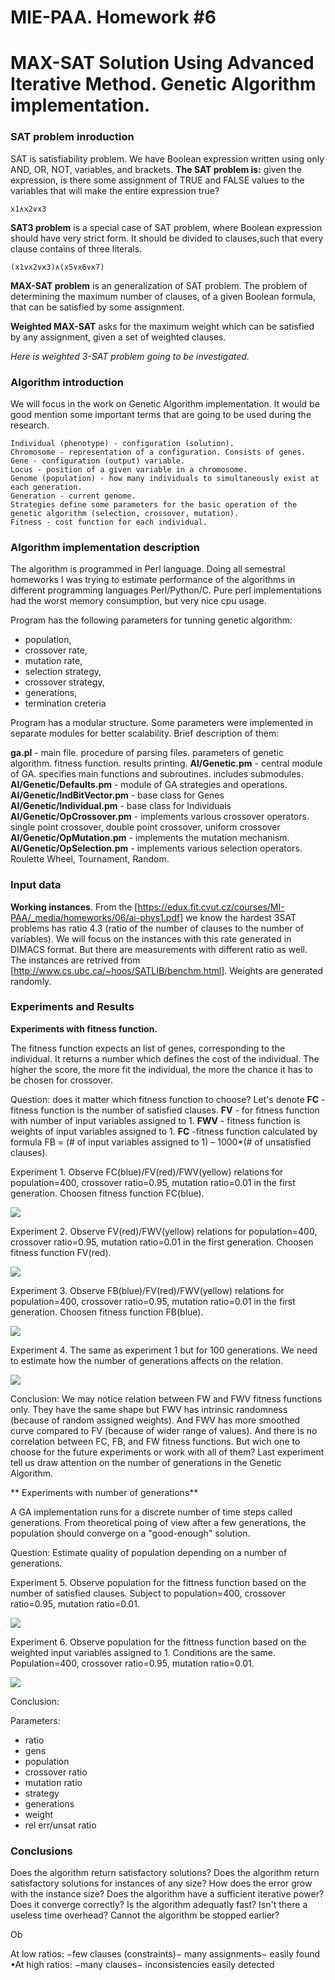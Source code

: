 # MIE-PAA. Homework #6

# MAX-SAT Solution Using Advanced Iterative Method. Genetic Algorithm implementation.

### SAT problem inroduction

SAT is satisfiability problem. We have Boolean expression written using only AND, OR, NOT, variables, and brackets. **The SAT problem is:** given the expression, is there some assignment of TRUE and FALSE values to the variables that will make the entire expression true?
	
	x1∧x2∨x3

**SAT3 problem** is a special case of SAT problem, where Boolean expression should have very strict form. It should be divided to clauses,such that every clause contains of three literals.

	(x1∨x2∨x3)∧(x5∨x6∨x7)

**MAX-SAT problem** is an generalization of SAT problem. The problem of determining the maximum number of clauses, of a given Boolean formula, that can be satisfied by some assignment.

**Weighted MAX-SAT** asks for the maximum weight which can be satisfied by any assignment, given a set of weighted clauses.

*Here is weighted 3-SAT problem going to be investigated.*

### Algorithm introduction

We will focus in the work on Genetic Algorithm implementation. It would be good mention some important terms that are going to be used during the research.

	Individual (phenotype) - configuration (solution).
	Chromosome - representation of a configuration. Consists of genes.	
	Gene - configuration (output) variable.	
	Locus - position of a given variable in a chromosome.	
	Genome (population) - how many individuals to simultaneously exist at each generation.	
	Generation - current genome.
	Strategies define some parameters for the basic operation of the genetic algorithm (selection, crossover, mutation).
	Fitness - cost function for each individual.
	
### Algorithm implementation description 

The algorithm is programmed in Perl language. Doing all semestral homeworks I was trying to estimate performance of the algorithms in different programming languages Perl/Python/C. Pure perl implementations had the worst memory consumption, but very nice cpu usage. 

Program has the following parameters for tunning genetic algorithm:

- population,
- crossover rate,
- mutation rate,	
- selection strategy,
- crossover strategy,
- generations,
- termination creteria

Program has a modular structure. Some parameters were implemented in separate modules for better scalability. Brief description of them:

 **ga.pl** - main file. procedure of parsing files. parameters of genetic algorithm. fitness function. results printing.
 **AI/Genetic.pm** - central module of GA. specifies main functions and subroutines. includes submodules.
 **AI/Genetic/Defaults.pm** - module of GA strategies and operations. 
 **AI/Genetic/IndBitVector.pm** - base class for Genes
 **AI/Genetic/Individual.pm** - base class for Individuals
 **AI/Genetic/OpCrossover.pm**  - implements various crossover operators. single point crossover, double point crossover, uniform crossover
 **AI/Genetic/OpMutation.pm** - implements the mutation mechanism.
 **AI/Genetic/OpSelection.pm** - implements various selection operators. Roulette Wheel, Tournament, Random.

### Input data

**Working instances**. From the [https://edux.fit.cvut.cz/courses/MI-PAA/_media/homeworks/06/ai-phys1.pdf] we know the hardest 3SAT problems has ratio 4.3 (ratio of the number of clauses to the number of variables). We will focus on the instances with this rate generated in DIMACS format. But there are measurements with different ratio as well. The instances are retrived from [http://www.cs.ubc.ca/~hoos/SATLIB/benchm.html]. Weights are generated randomly.

### Experiments and Results 

**Experiments with fitness function.**

The fitness function expects an list of genes, corresponding to the individual. It returns a number which defines the cost of the individual. The higher the score, the more fit the individual, the more the chance it has to be chosen for crossover.

Question: does it matter which fitness function to choose?
Let's denote **FC** - fitness function is the number of satisfied clauses. **FV** - for fitness function with number of input variables assigned to 1. **FWV** - fitness function is weights of input variables assigned to 1. **FC** -fitness function calculated by formula FB = (# of input variables assigned to 1) – 1000*(# of unsatisfied clauses). 

Experiment 1. Observe FC(blue)/FV(red)/FWV(yellow) relations for population=400, crossover ratio=0.95, mutation ratio=0.01 in the first generation. Choosen fitness function FC(blue).

![](https://raw.github.com/platomik/mie-paa/master/6/p1.jpg)

Experiment 2. Observe FV(red)/FWV(yellow) relations for population=400, crossover ratio=0.95, mutation ratio=0.01 in the first generation. Choosen fitness function FV(red).

![](https://raw.github.com/platomik/mie-paa/master/6/p2.jpg)

Experiment 3. Observe FB(blue)/FV(red)/FWV(yellow) relations for population=400, crossover ratio=0.95, mutation ratio=0.01 in the first generation. Choosen fitness function FB(blue).

![](https://raw.github.com/platomik/mie-paa/master/6/p3.jpg)

Experiment 4. The same as experiment 1 but for 100 generations. We need to estimate how the number of generations affects on the relation.

![](https://raw.github.com/platomik/mie-paa/master/6/p4.jpg)

Conclusion: We may notice relation between FW and FWV fitness functions only. They have the same shape but FWV has intrinsic randomness (because of random assigned weights). And FWV has more smoothed curve compared to FV (because of wider range of values). And there is no correlation between FC, FB, and FW fitness functions. But wich one to choose for the future experiments or work with all of them? Last experiment tell us draw attention on the number of generations in the Genetic Algorithm.

** Experiments with number of generations**

A GA implementation runs for a discrete number of time steps called generations. From theoretical poing of view after a few generations, the population should converge on a "good-enough" solution.

Question: Estimate quality of population depending on a number of generations.

Experiment 5. Observe population for the fittness function based on the number of satisfied clauses. Subject to population=400, crossover ratio=0.95, mutation ratio=0.01.

![](https://raw.github.com/platomik/mie-paa/master/6/p5.jpg)

Experiment 6. Observe population for the fittness function based on the weighted input variables assigned to 1. Conditions are the same. Population=400, crossover ratio=0.95, mutation ratio=0.01.

![](https://raw.github.com/platomik/mie-paa/master/6/p6.jpg)

Conclusion: 

Parameters:
- ratio
- gens
- population
- crossover ratio
- mutation ratio
- strategy
- generations
- weight
- rel err/unsat ratio


### Conclusions
Does the algorithm return satisfactory solutions?
Does the algorithm return satisfactory solutions for instances of any size? How does the error grow with the instance size?
Does the algorithm have a sufficient iterative power? Does it converge correctly?
Is the algorithm adequatly fast?
Isn't there a useless time overhead? Cannot the algorithm be stopped earlier?




Ob

At low ratios: 
−few clauses (constraints)− 
many assignments− 
easily found 
•At high ratios: 
−many clauses− 
inconsistencies easily detected
